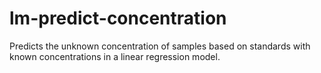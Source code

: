 # lm-predict-concentration
Predicts the unknown concentration of samples based on standards with known concentrations in a linear regression model.

